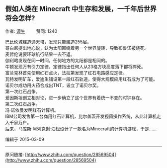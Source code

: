 ## 假如人类在 Minecraft 中生存和发展，一千年后世界将会怎样?

作者: [谭生](http://www.zhihu.com/people/tan-sheng-1)&nbsp;&nbsp;&nbsp;&nbsp;&nbsp;&nbsp;&nbsp;&nbsp; 赞同: 1240


巴比伦城建造通天塔，发现只能建造255层。<br>哥白尼提出地心说，认为太阳围绕着另一个世界旋转，导致布鲁诺被烧死。<br>麦哲伦说要环球航行结果一去不返。<br>伽利略发现在同一时间，任何地方的太阳都是相同的。<br>牛顿发现万有引力定律，定律指出任何人从23格方块高度落下都将摔死。<br>富兰克林首先使用红石点火，法拉第发现了红石电路感应定律。<br>瓦特发明矿车，爱迪生铺设第一段红石轨道，使得大规模应用红石成为了可能。<br>诺贝尔成功用火药合成出TNT，设立了诺贝尔奖。<br>第一次红石战争。<br>爱因斯坦创立相对论，进一步确立了这个世界有着统一不变的时钟存在。<br>第二次红石战争。<br>冯·诺依曼发明红石计算机。<br>IBM公司发售第一台商用红石计算机，比尔盖茨开发视窗操作系统，从此计算机走入千家万户。<br>后来，马库斯·阿列克谢·泊松设计了一款名为Minecraft的计算机游戏，于是……



编辑于 2015-03-09



---
原问链接: [http://www.zhihu.com/question/28569504](http://www.zhihu.com/question/28569504)